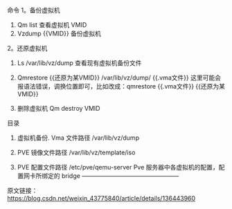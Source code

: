 
命令
1。备份虚拟机
1. Qm list
查看虚拟机 VMID
2. Vzdump {{VMID}}
备份虚拟机

2。还原虚拟机
1. Ls /var/lib/vz/dump
查看现有虚拟机备份文件
2. Qmrestore {{还原为某VMID}} /var/lib/vz/dump/ {{.vma文件}}
这里可能会报语法错误，调换位置即可，比如改成：qmrestore {{.vma文件}} {{还原为某VMID}}

3. 删除虚拟机
Qm destroy VMID

目录
1. 虚拟机备份. Vma 文件路径
/var/lib/vz/dump

2. PVE 镜像文件路径
/var/lib/vz/template/iso

3. PVE 配置文件路径
/etc/pve/qemu-server
Pve 服务器中各虚拟机的配置，配置网卡所绑定的 bridge
————————————————

原文链接： https://blog.csdn.net/weixin_43775840/article/details/136443960